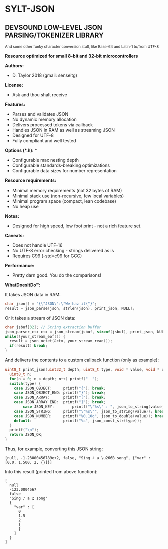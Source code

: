 SYLT-JSON
========
DEVSOUND LOW-LEVEL JSON PARSING/TOKENIZER LIBRARY
-------------------------------------
<sup>And some other funky character conversion stuff, like Base-64 and Latin-1 to/from UTF-8</sup>

**Resource optimized for small 8-bit and 32-bit microcontrollers**

**Authors:**
* D. Taylor 2018 (gmail: senseitg)

**License:**
* Ask and thou shalt receive

**Features:**
* Parses and validates JSON
* No dynamic memory allocation
* Delivers processed tokens via callback
* Handles JSON in RAM as well as streaming JSON
* Designed for UTF-8
* Fully compliant and well tested

**Options (*.h):**
* 
* Configurable max nesting depth
* Configurable standards-breaking optimizations
* Configurable data sizes for number representation

**Resource requirements:**
* Minimal memory requirements (not 32 bytes of RAM)
* Minimal stack use (non-recursive, few local variables)
* Minimal program space (compact, lean codebase)
* No heap use

**Notes:**
* Designed for high speed, low foot print - not a rich feature set.

**Caveats:**
* Does not handle UTF-16
* No UTF-8 error checking - strings delivered as is
* Requires C99 (-std=c99 for GCC)

**Performance:**
* Pretty darn good. You do the comparisons!

**WhatDoesItDo™:**

It takes JSON data in RAM:

```C
char json[] = "{\"JSON\":\"We haz it\"}";
result = json_parse(json, strlen(json), print_json, NULL);
```

Or it takes a stream of JSON data:

```C
char jsbuf[32]; // String extraction buffer
json_parser_ctx ctx = json_stream(jsbuf, sizeof(jsbuf), print_json, NULL);
while(!your_stream_eof()) {
  result = json_octet(&ctx, your_stream_read());
  if(result) break;
}
```

And delivers the contents to a custom callback function (only as example):

```C
uint8_t print_json(uint32_t depth, uint8_t type, void * value, void * user) {
  uint8_t n;
  for(n = 0; n < depth; n++) printf("  ");
  switch(type) {
    case JSON_OBJECT:     printf("{"); break;
    case JSON_OBJECT_END: printf("}"); break;
    case JSON_ARRAY:      printf("["); break;
    case JSON_ARRAY_END:  printf("]"); break;
		case JSON_KEY:        printf("\"%s\" : ", json_to_string(value));
    case JSON_STRING:     printf("\"%s\"", json_to_string(value)); break;
    case JSON_NUMBER:     printf("%0.10g", json_to_double(value)); break;
    default:              printf("%s", json_const_str(type));
  }
  printf("\n");
  return JSON_OK;
}
```

Thus, for example, converting this JSON string:

```JS
[null, -1.23000456789e+2, false, "Sing ♪ a \u266B song", {"var" : [0.0, 1.500, 2, {}]}]
```

Into this result (printed from above function):

```
[
  null
  -123.0004567
  false
  "Sing ♪ a ♫ song"
  {
    "var" : [
      0
      1.5
      2
      {
      }
    ]
  }
]
```
